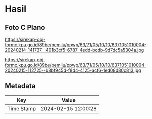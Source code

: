 # Hasil

## Foto C Plano

https://sirekap-obj-formc.kpu.go.id/89be/pemilu/ppwp/63/71/05/10/10/6371051010004-20240214-141737--401b3cf5-6787-4edd-bcdb-9d7dc5a5304a.jpg

https://sirekap-obj-formc.kpu.go.id/89be/pemilu/ppwp/63/71/05/10/10/6371051010004-20240215-112725--b8bf945d-f8d4-4125-acf6-1ed08d80c813.jpg


## Metadata

| Key        | Value               |
| ---------- | ------------------- |
| Time Stamp | 2024-02-15 12:00:28 |



